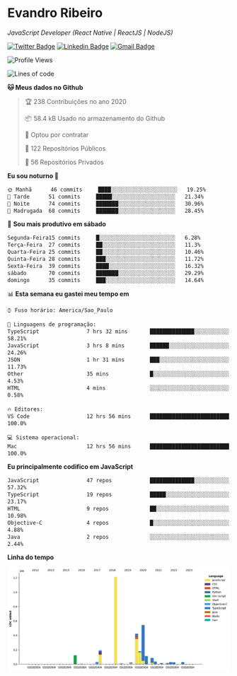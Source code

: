 # Evandro **Ribeiro**

*JavaScript Developer (React Native | ReactJS | NodeJS)*

[![Twitter Badge](https://img.shields.io/badge/-@ribeiroevandro-201B2D?style=flat-square&labelColor=201B2D&logo=twitter&logoColor=white&link=https://twitter.com/ribeiroevandro)](https://twitter.com/ribeiroevandro) 
[![Linkedin Badge](https://img.shields.io/badge/-Evandro%20Ribeiro-201B2D?style=flat-square&logo=Linkedin&logoColor=white&link=https://www.linkedin.com/in/ribeiroevandro)](https://www.linkedin.com/in/ribeiroevandro) 
[![Gmail Badge](https://img.shields.io/badge/-oi@ribeiroevandro.com.br-201B2D?style=flat-square&logo=Gmail&logoColor=white&link=mailto:oi@ribeiroevandro.com.br)](mailto:oi@ribeiroevandro.com.br)


<!--START_SECTION:waka-->
![Profile Views](http://img.shields.io/badge/Visualizac%C3%B5es%20do%20perfil-9-blue)

![Lines of code](https://img.shields.io/badge/Desde%20o%20Hello%20World%20eu%20escrevi-11.7%20million%20linhas%20de%20c%C3%B3digo-blue)

**🐱 Meus dados no Github** 

> 🏆 238 Contribuições no ano 2020
 > 
> 📦 58.4 kB Usado no armazenamento do Github 
 > 
> 💼 Optou por contratar
 > 
> 📜 122 Repositórios Públicos
 > 
> 🔑 56 Repositórios Privados 

**Eu sou noturno 🦉** 

```text
🌞 Manhã      46 commits     ████░░░░░░░░░░░░░░░░░░░░░   19.25% 
🌆 Tarde      51 commits     █████░░░░░░░░░░░░░░░░░░░░   21.34% 
🌃 Noite      74 commits     ███████░░░░░░░░░░░░░░░░░░   30.96% 
🌙 Madrugada  68 commits     ███████░░░░░░░░░░░░░░░░░░   28.45%

```
📅 **Sou mais produtivo em sábado** 

```text
Segunda-Feira15 commits     █░░░░░░░░░░░░░░░░░░░░░░░░   6.28% 
Terça-Feira  27 commits     ██░░░░░░░░░░░░░░░░░░░░░░░   11.3% 
Quarta-Feira 25 commits     ██░░░░░░░░░░░░░░░░░░░░░░░   10.46% 
Quinta-Feira 28 commits     ███░░░░░░░░░░░░░░░░░░░░░░   11.72% 
Sexta-Feira  39 commits     ████░░░░░░░░░░░░░░░░░░░░░   16.32% 
sábado       70 commits     ███████░░░░░░░░░░░░░░░░░░   29.29% 
domingo      35 commits     ███░░░░░░░░░░░░░░░░░░░░░░   14.64%

```


📊 **Esta semana eu gastei meu tempo em** 

```text
⌚︎ Fuso horário: America/Sao_Paulo

💬 Linguagens de programação: 
TypeScript               7 hrs 32 mins       ██████████████░░░░░░░░░░░   58.21% 
JavaScript               3 hrs 8 mins        ██████░░░░░░░░░░░░░░░░░░░   24.26% 
JSON                     1 hr 31 mins        ███░░░░░░░░░░░░░░░░░░░░░░   11.73% 
Other                    35 mins             █░░░░░░░░░░░░░░░░░░░░░░░░   4.53% 
HTML                     4 mins              ░░░░░░░░░░░░░░░░░░░░░░░░░   0.58%

🔥 Editores: 
VS Code                  12 hrs 56 mins      █████████████████████████   100.0%

💻 Sistema operacional: 
Mac                      12 hrs 56 mins      █████████████████████████   100.0%

```

**Eu principalmente codifico em JavaScript** 

```text
JavaScript               47 repos            ██████████████░░░░░░░░░░░   57.32% 
TypeScript               19 repos            █████░░░░░░░░░░░░░░░░░░░░   23.17% 
HTML                     9 repos             ██░░░░░░░░░░░░░░░░░░░░░░░   10.98% 
Objective-C              4 repos             █░░░░░░░░░░░░░░░░░░░░░░░░   4.88% 
Java                     2 repos             ░░░░░░░░░░░░░░░░░░░░░░░░░   2.44%

```


**Linha do tempo**

![Chart not found](https://github.com/ribeiroevandro/ribeiroevandro/blob/master/charts/bar_graph.png) 


<!--END_SECTION:waka-->
